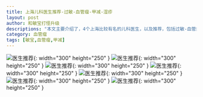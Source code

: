 ```yaml
---
title: 上海儿科医生推荐-过敏-血管瘤-甲减-湿疹
layout: post
author: 和敏宝打怪升级
descriptions: "本文主要介绍了，4个上海比较有名的儿科医生，以及推荐，包括过敏-血管瘤-甲减-湿疹"
category: 血管瘤
tags: [敏宝,血管瘤,甲减]
---
```



![医生推荐](https://blog-1252538339.cos.ap-chengdu.myqcloud.com/minbao/p_%E5%8C%BB%E7%94%9F%E6%8E%A8%E8%8D%90/%E4%B8%8A%E6%B5%B7%E5%84%BF%E7%A7%91%E5%8C%BB%E7%94%9F_%E5%84%BF%E7%A7%91%E4%B8%93%E5%AE%B6_%E5%AE%9D%E8%BF%87%E6%95%8F%E4%B8%93%E5%AE%B6_%E8%A1%80%E7%AE%A1%E7%98%A4_1_%E5%92%8C%E6%95%8F%E5%AE%9D%E6%89%93%E6%80%AA%E5%8D%87%E7%BA%A7_%E6%9D%A5%E8%87%AA%E5%B0%8F%E7%BA%A2%E4%B9%A6%E7%BD%91%E9%A1%B5%E7%89%88.jpg){: width="300" height="250" }
![医生推荐](https://blog-1252538339.cos.ap-chengdu.myqcloud.com/minbao/p_%E5%8C%BB%E7%94%9F%E6%8E%A8%E8%8D%90/%E4%B8%8A%E6%B5%B7%E5%84%BF%E7%A7%91%E5%8C%BB%E7%94%9F_%E5%84%BF%E7%A7%91%E4%B8%93%E5%AE%B6_%E5%AE%9D%E8%BF%87%E6%95%8F%E4%B8%93%E5%AE%B6_%E8%A1%80%E7%AE%A1%E7%98%A4_2_%E5%92%8C%E6%95%8F%E5%AE%9D%E6%89%93%E6%80%AA%E5%8D%87%E7%BA%A7_%E6%9D%A5%E8%87%AA%E5%B0%8F%E7%BA%A2%E4%B9%A6%E7%BD%91%E9%A1%B5%E7%89%88.jpg){: width="300" height="250" }
![医生推荐](https://blog-1252538339.cos.ap-chengdu.myqcloud.com/minbao/p_%E5%8C%BB%E7%94%9F%E6%8E%A8%E8%8D%90/%E4%B8%8A%E6%B5%B7%E5%84%BF%E7%A7%91%E5%8C%BB%E7%94%9F_%E5%84%BF%E7%A7%91%E4%B8%93%E5%AE%B6_%E5%AE%9D%E8%BF%87%E6%95%8F%E4%B8%93%E5%AE%B6_%E8%A1%80%E7%AE%A1%E7%98%A4_3_%E5%92%8C%E6%95%8F%E5%AE%9D%E6%89%93%E6%80%AA%E5%8D%87%E7%BA%A7_%E6%9D%A5%E8%87%AA%E5%B0%8F%E7%BA%A2%E4%B9%A6%E7%BD%91%E9%A1%B5%E7%89%88.jpg){: width="300" height="250" }
![医生推荐](https://blog-1252538339.cos.ap-chengdu.myqcloud.com/minbao/p_%E5%8C%BB%E7%94%9F%E6%8E%A8%E8%8D%90/%E4%B8%8A%E6%B5%B7%E5%84%BF%E7%A7%91%E5%8C%BB%E7%94%9F_%E5%84%BF%E7%A7%91%E4%B8%93%E5%AE%B6_%E5%AE%9D%E8%BF%87%E6%95%8F%E4%B8%93%E5%AE%B6_%E8%A1%80%E7%AE%A1%E7%98%A4_4_%E5%92%8C%E6%95%8F%E5%AE%9D%E6%89%93%E6%80%AA%E5%8D%87%E7%BA%A7_%E6%9D%A5%E8%87%AA%E5%B0%8F%E7%BA%A2%E4%B9%A6%E7%BD%91%E9%A1%B5%E7%89%88.jpg){: width="300" height="250" }
![医生推荐](https://blog-1252538339.cos.ap-chengdu.myqcloud.com/minbao/p_%E5%8C%BB%E7%94%9F%E6%8E%A8%E8%8D%90/%E4%B8%8A%E6%B5%B7%E5%84%BF%E7%A7%91%E5%8C%BB%E7%94%9F_%E5%84%BF%E7%A7%91%E4%B8%93%E5%AE%B6_%E5%AE%9D%E8%BF%87%E6%95%8F%E4%B8%93%E5%AE%B6_%E8%A1%80%E7%AE%A1%E7%98%A4_5_%E5%92%8C%E6%95%8F%E5%AE%9D%E6%89%93%E6%80%AA%E5%8D%87%E7%BA%A7_%E6%9D%A5%E8%87%AA%E5%B0%8F%E7%BA%A2%E4%B9%A6%E7%BD%91%E9%A1%B5%E7%89%88.jpg){: width="300" height="250" }
![医生推荐](https://blog-1252538339.cos.ap-chengdu.myqcloud.com/minbao/p_%E5%8C%BB%E7%94%9F%E6%8E%A8%E8%8D%90/%E4%B8%8A%E6%B5%B7%E5%84%BF%E7%A7%91%E5%8C%BB%E7%94%9F_%E5%84%BF%E7%A7%91%E4%B8%93%E5%AE%B6_%E5%AE%9D%E8%BF%87%E6%95%8F%E4%B8%93%E5%AE%B6_%E8%A1%80%E7%AE%A1%E7%98%A4_6_%E5%92%8C%E6%95%8F%E5%AE%9D%E6%89%93%E6%80%AA%E5%8D%87%E7%BA%A7_%E6%9D%A5%E8%87%AA%E5%B0%8F%E7%BA%A2%E4%B9%A6%E7%BD%91%E9%A1%B5%E7%89%88.jpg){: width="300" height="250" }
![医生推荐](https://blog-1252538339.cos.ap-chengdu.myqcloud.com/minbao/p_%E5%8C%BB%E7%94%9F%E6%8E%A8%E8%8D%90/%E4%B8%8A%E6%B5%B7%E5%84%BF%E7%A7%91%E5%8C%BB%E7%94%9F_%E5%84%BF%E7%A7%91%E4%B8%93%E5%AE%B6_%E5%AE%9D%E8%BF%87%E6%95%8F%E4%B8%93%E5%AE%B6_%E8%A1%80%E7%AE%A1%E7%98%A4_7_%E5%92%8C%E6%95%8F%E5%AE%9D%E6%89%93%E6%80%AA%E5%8D%87%E7%BA%A7_%E6%9D%A5%E8%87%AA%E5%B0%8F%E7%BA%A2%E4%B9%A6%E7%BD%91%E9%A1%B5%E7%89%88.jpg){: width="300" height="250" }

